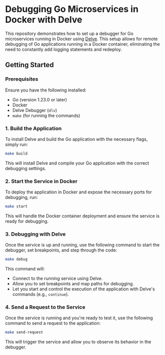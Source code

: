 # Debugging Go Microservices in Docker with Delve

This repository demonstrates how to set up a debugger for Go microservices running in Docker using [Delve](https://github.com/go-delve/delve). This setup allows for remote debugging of Go applications running in a Docker container, eliminating the need to constantly add logging statements and redeploy.

## Getting Started

### Prerequisites

Ensure you have the following installed:
- Go (version 1.23.0 or later)
- Docker
- Delve Debugger (`dlv`)
- `make` (for running the commands)

### 1. Build the Application

To install Delve and build the Go application with the necessary flags, simply run:

```bash
make build
```

This will install Delve and compile your Go application with the correct debugging settings.

### 2. Start the Service in Docker

To deploy the application in Docker and expose the necessary ports for debugging, run:

```bash
make start
```

This will handle the Docker container deployment and ensure the service is ready for debugging.

### 3. Debugging with Delve

Once the service is up and running, use the following command to start the debugger, set breakpoints, and step through the code:

```bash
make debug
```

This command will:
- Connect to the running service using Delve.
- Allow you to set breakpoints and map paths for debugging.
- Let you start and control the execution of the application with Delve's commands (e.g., `continue`).

### 4. Send a Request to the Service

Once the service is running and you're ready to test it, use the following command to send a request to the application:

```bash
make send-request
```

This will trigger the service and allow you to observe its behavior in the debugger.
